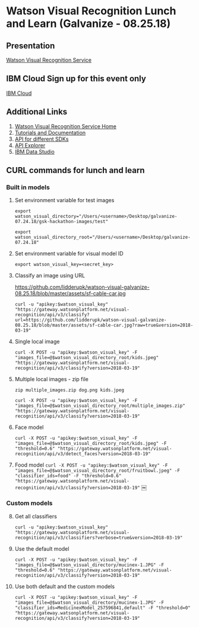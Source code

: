 # Watson Visual Recognition Lunch and Learn (Galvanize - 08.25.18)

## Presentation
[Watson Visual Recognition Service](assets/ibm-watson-visual-api.pdf)

## IBM Cloud Sign up for this event only
[IBM Cloud](https://ibm.biz/BdYcHK)

## Additional Links
1. [Watson Visual Recognition Service Home](https://www.ibm.com/watson/services/visual-recognition/)
2. [Tutorials and Documentation](https://console.bluemix.net/docs/services/visual-recognition/getting-started.html)
3. [API for different SDKs](https://www.ibm.com/watson/developercloud/visual-recognition/api/v3/curl.html?curl)
4. [API Explorer ](https://watson-api-explorer.ng.bluemix.net/apis/visual-recognition-v3)
5. [IBM Data Studio](https://dataplatform.cloud.ibm.com/home?context=analytics)

## CURL commands for lunch and learn

### Built in models
1. Set environment variable for test images

    `export watson_visual_directory="/Users/<username>/Desktop/galvanize-07.24.18/gsk-hackathon-images/test"`

    `export watson_visual_directory_root="/Users/<username>/Desktop/galvanize-07.24.18"`

2. Set environment variable for visual model ID 

    `export watson_visual_key=<secret_key>`

3. Classify an image using URL

    https://github.com/lidderupk/watson-visual-galvanize-08.25.18/blob/master/assets/sf-cable-car.jpg

    `curl -u "apikey:$watson_visual_key" "https://gateway.watsonplatform.net/visual-recognition/api/v3/classify?url=https://github.com/lidderupk/watson-visual-galvanize-08.25.18/blob/master/assets/sf-cable-car.jpg?raw=true&version=2018-03-19"`


4. Single local image

    `curl -X POST -u "apikey:$watson_visual_key" -F "images_file=@$watson_visual_directory_root/kids.jpeg" "https://gateway.watsonplatform.net/visual-recognition/api/v3/classify?version=2018-03-19"`

5. Multiple local images - zip file

    `zip multiple_images.zip dog.png kids.jpeg`

    `curl -X POST -u "apikey:$watson_visual_key" -F "images_file=@$watson_visual_directory_root/multiple_images.zip" "https://gateway.watsonplatform.net/visual-recognition/api/v3/classify?version=2018-03-19"`


6. Face model

    `curl -X POST -u "apikey:$watson_visual_key" -F "images_file=@$watson_visual_directory_root/kids.jpeg" -F "threshold=0.6" "https://gateway.watsonplatform.net/visual-recognition/api/v3/detect_faces?version=2018-03-19"`

7. Food model
    `curl -X POST -u "apikey:$watson_visual_key" -F "images_file=@$watson_visual_directory_root/fruitbowl.jpeg" -F "classifier_ids=food" -F "threshold=0.6" "https://gateway.watsonplatform.net/visual-recognition/api/v3/classify?version=2018-03-19"`
￼

### Custom models
8. Get all classifiers

    `curl -u "apikey:$watson_visual_key" "https://gateway.watsonplatform.net/visual-recognition/api/v3/classifiers?verbose=true&version=2018-03-19"`

9. Use the default model

    `curl -X POST -u "apikey:$watson_visual_key" -F "images_file=@$watson_visual_directory/mucinex-1.JPG" -F "threshold=0.6" "https://gateway.watsonplatform.net/visual-recognition/api/v3/classify?version=2018-03-19"`

10. Use both default and the custom models

    `curl -X POST -u "apikey:$watson_visual_key" -F "images_file=@$watson_visual_directory/mucinex-1.JPG" -F "classifier_ids=MedicinexModel_257596841,default" -F "threshold=0" "https://gateway.watsonplatform.net/visual-recognition/api/v3/classify?version=2018-03-19"`
